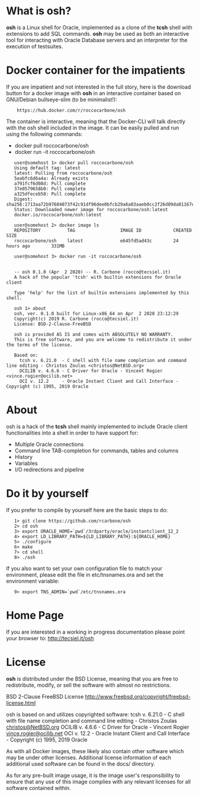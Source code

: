 # What is osh?
**osh** is a Linux shell for Oracle, implemented as a clone of the **tcsh** shell with extensions to add SQL commands. **osh** may be used as both an interactive tool for interacting with Oracle Database servers and an interpreter for the execution of testsuites.


# Docker container for the impatients

If you are impatient and not interested in the full story, here is the download button for a docker image with **osh** in an interactive container based on GNU/Debian bullseye-slim (to be minimalist!):
```
    https://hub.docker.com/r/roccocarbone/osh
```

The container is interactive, meaning that the Docker-CLI will talk directly with the osh shell included in the image.
It can be easily pulled and run using the following commands:

* docker pull roccocarbone/osh
* docker run -it roccocarbone/osh

```
   user@somehost 1> docker pull roccocarbone/osh
   Using default tag: latest
   latest: Pulling from roccocarbone/osh
   5eabfc6d6a4a: Already exists 
   a791fcf6d08d: Pull complete 
   37e0579658b0: Pull complete 
   a325dfeceb58: Pull complete 
   Digest: sha256:1713aa72b97604073f42c91df96dee0bfcb29a6a03aaeb0cc2f26d09da81167e
   Status: Downloaded newer image for roccocarbone/osh:latest
   docker.io/roccocarbone/osh:latest

   user@somehost 2> docker image ls
   REPOSITORY          TAG                 IMAGE ID            CREATED             SIZE
   roccocarbone/osh    latest              e645fd5ad43c        24 hours ago        331MB

   user@somehost 3> docker run -it roccocarbone/osh


   -- osh 0.1.0 (Apr  2 2020) -- R. Carbone (rocco@tecsiel.it)
   A hack of the popular 'tcsh' with builtin extensions for Oracle client

   Type 'help' for the list of builtin extensions implemented by this shell.

   osh 1> about 
   osh, ver. 0.1.0 built for Linux-x86_64 on Apr  2 2020 23:12:29
   Copyright(c) 2019 R. Carbone (rocco@tecsiel.it)
   License: BSD-2-Clause-FreeBSD

   osh is provided AS IS and comes with ABSOLUTELY NO WARRANTY.
   This is free software, and you are welcome to redistribute it under the terms of the license.

   Based on:
     tcsh v. 6.21.0  - C shell with file name completion and command line editing - Christos Zoulas <christos@NetBSD.org>
     OCILIB v. 4.6.6 - C Driver for Oracle - Vincent Rogier <vince.rogier@ocilib.net>
     OCI v. 12.2     - Oracle Instant Client and Call Interface - Copyright (c) 1995, 2019 Oracle
```

# About
osh is a hack of the **tcsh** shell mainly implemented to include Oracle client functionalities into a shell in order to have support for:

  * Multiple Oracle connections
  * Command line TAB-completion for commands, tables and columns
  * History
  * Variables
  * I/O redirections and pipeline

# Do it by yourself

If you prefer to compile by yourself here are the basic steps to do:

```
   1> git clone https://github.com/rcarbone/osh
   2> cd osh
   3> export ORACLE_HOME=`pwd`/3rdparty/oracle/instantclient_12_2
   4> export LD_LIBRARY_PATH=${LD_LIBRARY_PATH}:${ORACLE_HOME}
   5> ./configure
   6> make
   7> cd shell
   8> ./osh
```

If you also want to set your own configuration file to match your environment, please edit the file in etc/tnsnames.ora and set the environment variable:

```
   9> export TNS_ADMIN=`pwd`/etc/tnsnames.ora
```


# Home Page
If you are interested in a working in progress documentation please point your browser to:
  http://tecsiel.it/osh


# License
**osh** is distributed under the BSD License, meaning that you are free to redistribute, modify, or sell the software with almost no restrictions.

BSD 2-Clause FreeBSD License <http://www.freebsd.org/copyright/freebsd-license.html>

osh is based on and utilizes copyrighted software:
  tcsh v. 6.21.0  - C shell with file name completion and command line editing - Christos Zoulas <christos@NetBSD.org>
  OCILIB v. 4.6.6 - C Driver for Oracle - Vincent Rogier <vince.rogier@ocilib.net>
  OCI v. 12.2     - Oracle Instant Client and Call Interface - Copyright (c) 1995, 2019 Oracle

As with all Docker images, these likely also contain other software which may be under other licenses.
Additional license information of each additional used software can be found in the docs/ directory.

As for any pre-built image usage, it is the image user's responsibility to ensure that any use of this image complies with any relevant licenses for all software contained within.
